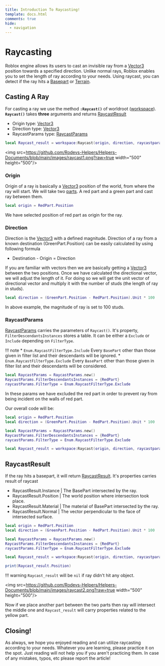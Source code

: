 ```yaml
---
title: Introduction To Raycasting!
template: docs.html
comments: true
hide:
  - navigation
---
```


# Raycasting
Roblox engine allows its users to cast an invisible ray from a [Vector3](https://developer.roblox.com/en-us/api-reference/datatype/Vector3) position towards a specified direction. Unlike normal rays, Roblox enables you to set the length of ray according to your needs. Using raycast, you can detect if the ray hits a [Basepart](https://developer.roblox.com/en-us/api-reference/class/BasePart) or [Terrain](https://developer.roblox.com/en-us/api-reference/class/Terrain).

## Casting A Ray
For casting a ray we use the method **`:Raycast()`** of worldroot ([workspace](https://developer.roblox.com/en-us/api-reference/class/Workspace)). **`Raycast()`** takes **three** arguments and returns [RaycastResult](https://developer.roblox.com/en-us/api-reference/datatype/RaycastResult)

* Origin            type: [Vector3](https://developer.roblox.com/en-us/api-reference/datatype/Vector3)
* Direction         type: [Vector3](https://developer.roblox.com/en-us/api-reference/datatype/Vector3)
* RaycastParams     type: [RaycastParams](https://developer.roblox.com/en-us/api-reference/datatype/RaycastParams)

```lua
local Raycast_result = workspace:Raycast(origin, direction, raycastparams)
```
<img src=https://github.com/Rodevs-Helpers/Helpers-Documents/blob/main/images/raycast1.png?raw=true width="500" height="500"/> 

### Origin
Origin of a ray is basically a [Vector3](https://developer.roblox.com/en-us/api-reference/datatype/Vector3) position of the world, from where the ray will start. 
We will take two [parts](https://developer.roblox.com/en-us/api-reference/class/Part). A red part and a green part and cast ray between them.

```lua
local origin = RedPart.Position
```
We have selected position of red part as origin for the ray.

### Direction
Direction is the [Vector3](https://developer.roblox.com/en-us/api-reference/datatype/Vector3) with a defined magnitude. Direction of a ray from a known destination (GreenPart.Position) can be easily calculated by using following formula

* Destination - Origin = Direction

If you are familiar with vectors then we are basically getting a [Vector3](https://developer.roblox.com/en-us/api-reference/datatype/Vector3) between the two positions. Once we have calculated the directional vector, we will adjust the length of it. For doing so we will get the unit vector of directional vector and multiply it with the number of studs (the length of ray in studs).

```lua
local direction = (GreenPart.Position - RedPart.Position).Unit * 100
```

In above example, the magnitude of ray is set to 100 studs.

### RaycastParams
[RaycastParams](https://developer.roblox.com/en-us/api-reference/datatype/RaycastParams) carries the parameters of `Raycast()`. It's property, `FilterDescendantsInstances` stores a table. It can be either a `Exclude` or `Include` depending on `FilterType`.

!!! note
    * `Enum.RaycastFilterType.Include` Every `BasePart` other than those given in filter list and their descendants will be ignored.
    * `Enum.RaycastFilterType.Exclude` Every `BasePart` other than those given in filter list and their descendants will be considered.
      
```lua
local RaycastParams = RaycastParams.new()
RaycastParams.FilterDescendantsInstances = {RedPart}
raycastParams.FilterType = Enum.RaycastFilterType.Exclude
```

In these params we have excluded the red part in order to prevent ray from being incident on the walls of red part.

Our overall code will be:

```lua
local origin = RedPart.Position
local direction = (GreenPart.Position - RedPart.Position).Unit * 100

local RaycastParams = RaycastParams.new()
RaycastParams.FilterDescendantsInstances = {RedPart}
raycastParams.FilterType = Enum.RaycastFilterType.Exclude

local Raycast_result = workspace:Raycast(origin, direction, raycastparams)
```

## RaycastResult
If the ray hits a basepart, it will return [RaycastResult](https://developer.roblox.com/en-us/api-reference/datatype/RaycastResult). It's properties carries result of raycast

* RaycastResult.Instance    | The BasePart intersected by the ray.
* RaycastResult.Position    | The world position where intersection took place.
* RaycastResult.Material    | The material of BasePart intersected by the ray.
* RaycastResult.Normal      | The vector perpendicular to the face of intersected surface.

```lua
local origin = RedPart.Position
local direction = (GreenPart.Position - RedPart.Position).Unit * 100

local RaycastParams = RaycastParams.new()
RaycastParams.FilterDescendantsInstances = {RedPart}
raycastParams.FilterType = Enum.RaycastFilterType.Exclude

local Raycast_result = workspace:Raycast(origin, direction, raycastparams)

print(Raycast_result.Position)
```

!!! warning
    `Raycast_result` will be `nil` if ray didn't hit any object.

<img src=https://github.com/Rodevs-Helpers/Helpers-Documents/blob/main/images/raycast2.png?raw=true width="500" height="500"/>

Now if we place another part between the two parts then ray will intersect the middle one and `Raycast_result` will carry properties related to  the yellow part.

## Closing!
As always, we hope you enjoyed reading and can utilize raycasting according to your needs. Whatever you are learning, please practice it on the spot. Just reading will not help you if you aren't practicing them.
In case of any mistakes, typos, etc please report the article!
